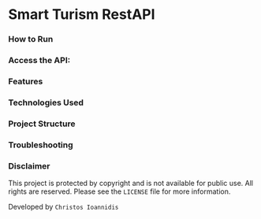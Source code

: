 # Smart Turism RestAPI

### How to Run

### Access the API:

### Features

### Technologies Used

### Project Structure

### Troubleshooting

### Disclaimer

This project is protected by copyright and is not available for public use. All rights are reserved. Please see the `LICENSE` file for more information.

Developed by `Christos Ioannidis`
